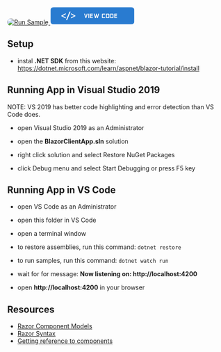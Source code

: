 <html lang="en" xmlns="http://www.w3.org/1999/xhtml">
    <body>
        <!-- https://static.infragistics.com/xplatform/images/browsers -->
        <a target="_blank" href="https://infragistics.com/blazor-client/samples/gauges/bullet-graph-type-reversed" rel="noopener noreferrer">
            <img height="40px" style="border-radius: 0.5rem; max-width: 100%;" alt="Run Sample" src="https://github.com/IgniteUI/igniteui-blazor-examples/blob/master/templates/sample/images/blazor-run-code.png"/>
        </a>        
        <a target="_blank" href="./App.razor" rel="noopener noreferrer">
            <img height="40px" style="border-radius: 0.5rem; max-width: 100%;" alt="View Code" src="https://github.com/IgniteUI/igniteui-blazor-examples/blob/master/templates/sample/images/blazor-view-code.png"/>
        </a>
        <!-- <a target="_blank" href="https://infragistics.com/Blazorsite/components/bullet-graph.html" rel="noopener noreferrer">
            <img height="40px" style="border-radius: 0.5rem" alt="View Blazor Docs" src="https://github.com/IgniteUI/igniteui-blazor-examples/blob/master/templates/sample/images/blazor-view-docs.png"/>
        </a> -->
    </body>
</html>

## Setup

- instal **.NET SDK** from this website:
https://dotnet.microsoft.com/learn/aspnet/blazor-tutorial/install

## Running App in Visual Studio 2019

NOTE: VS 2019 has better code highlighting and error detection than VS Code does.

- open Visual Studio 2019 as an Administrator

- open the **BlazorClientApp.sln** solution

- right click solution and select Restore NuGet Packages

- click Debug menu and select Start Debugging or press F5 key

## Running App in VS Code

- open VS Code as an Administrator

- open this folder in VS Code

- open a terminal window
- to restore assemblies, run this command:
```dotnet restore```

- to run samples, run this command:
```dotnet watch run```

- wait for for message:
**Now listening on: http://localhost:4200**

- open **http://localhost:4200** in your browser


## Resources

- [Razor Component Models](https://www.codemag.com/article/1911052)
- [Razor Syntax](https://docs.microsoft.com/en-us/aspnet/core/blazor/components/?view=aspnetcore-3.1#razor-syntax)
- [Getting reference to components](https://docs.microsoft.com/en-us/aspnet/core/blazor/components/?view=aspnetcore-3.1#capture-references-to-components)

